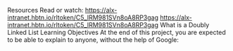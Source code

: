 Resources
Read or watch:
https://alx-intranet.hbtn.io/rltoken/C5_IRM981SVn8oA8RP3gag
https://alx-intranet.hbtn.io/rltoken/C5_IRM981SVn8oA8RP3gag
What is a Doubly Linked List
Learning Objectives
At the end of this project, you are expected to be able to explain to anyone, without the help of Google:
